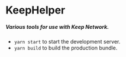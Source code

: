 # KeepHelper

##### Various tools for use with Keep Network.

* `yarn start` to start the development server.
* `yarn build` to build the production bundle.

